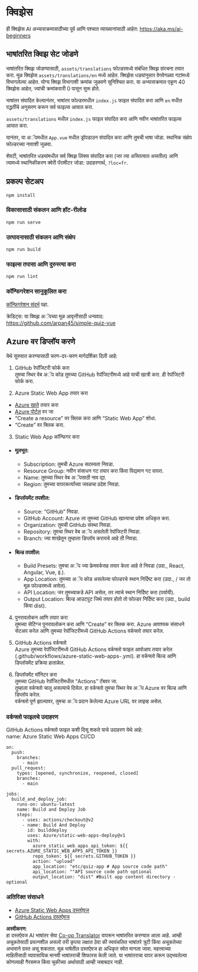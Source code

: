 <!--
CO_OP_TRANSLATOR_METADATA:
{
  "original_hash": "d699cf8509f74baa5b0b838de5cf0662",
  "translation_date": "2025-08-26T11:25:50+00:00",
  "source_file": "etc/quiz-app/README.md",
  "language_code": "mr"
}
-->
# क्विझेस

ही क्विझेस AI अभ्यासक्रमासाठीच्या पूर्व आणि पश्चात व्याख्यानांसाठी आहेत: https://aka.ms/ai-beginners

## भाषांतरित क्विझ सेट जोडणे

भाषांतरित क्विझ जोडण्यासाठी, `assets/translations` फोल्डरमध्ये संबंधित क्विझ संरचना तयार करा. मूळ क्विझेस `assets/translations/en` मध्ये आहेत. क्विझेस धड्यांनुसार वेगवेगळ्या गटांमध्ये विभागलेल्या आहेत. योग्य क्विझ विभागाशी क्रमांक जुळवणे सुनिश्चित करा. या अभ्यासक्रमात एकूण 40 क्विझेस आहेत, ज्यांची क्रमांकवारी 0 पासून सुरू होते.

भाषांतर संपादित केल्यानंतर, भाषांतर फोल्डरमधील `index.js` फाइल संपादित करा आणि `en` मधील पद्धतींचे अनुसरण करून सर्व फाइल्स आयात करा.

`assets/translations` मधील `index.js` फाइल संपादित करा आणि नवीन भाषांतरित फाइल्स आयात करा.

यानंतर, या अॅपमधील `App.vue` मधील ड्रॉपडाउन संपादित करा आणि तुमची भाषा जोडा. स्थानिक संक्षेप फोल्डरच्या नावाशी जुळवा.

शेवटी, भाषांतरित धड्यांमधील सर्व क्विझ लिंक्स संपादित करा (जर त्या अस्तित्वात असतील) आणि त्यामध्ये स्थानिकीकरण क्वेरी पॅरामीटर जोडा: उदाहरणार्थ, `?loc=fr`.

## प्रकल्प सेटअप

```
npm install
```

### विकासासाठी संकलन आणि हॉट-रीलोड

```
npm run serve
```

### उत्पादनासाठी संकलन आणि संक्षेप

```
npm run build
```

### फाइल्स तपासा आणि दुरुस्त्या करा

```
npm run lint
```

### कॉन्फिगरेशन सानुकूलित करा

[कॉन्फिगरेशन संदर्भ](https://cli.vuejs.org/config/) पहा.

क्रेडिट्स: या क्विझ अॅपच्या मूळ आवृत्तीसाठी धन्यवाद: https://github.com/arpan45/simple-quiz-vue

## Azure वर डिप्लॉय करणे

येथे सुरुवात करण्यासाठी चरण-दर-चरण मार्गदर्शिका दिली आहे:

1. GitHub रेपॉजिटरी फोर्क करा  
तुमचा स्थिर वेब अॅप कोड तुमच्या GitHub रेपॉजिटरीमध्ये आहे याची खात्री करा. ही रेपॉजिटरी फोर्क करा.

2. Azure Static Web App तयार करा  
- [Azure खाते](http://azure.microsoft.com) तयार करा  
- [Azure पोर्टल](https://portal.azure.com) वर जा  
- “Create a resource” वर क्लिक करा आणि “Static Web App” शोधा.  
- “Create” वर क्लिक करा.  

3. Static Web App कॉन्फिगर करा  
- #### मूलभूत:  
  - Subscription: तुमची Azure सदस्यता निवडा.  
  - Resource Group: नवीन संसाधन गट तयार करा किंवा विद्यमान गट वापरा.  
  - Name: तुमच्या स्थिर वेब अॅपसाठी नाव द्या.  
  - Region: तुमच्या वापरकर्त्यांच्या जवळचा प्रदेश निवडा.  

- #### डिप्लॉयमेंट तपशील:  
  - Source: “GitHub” निवडा.  
  - GitHub Account: Azure ला तुमच्या GitHub खात्याचा प्रवेश अधिकृत करा.  
  - Organization: तुमची GitHub संस्था निवडा.  
  - Repository: तुमचा स्थिर वेब अॅप असलेली रेपॉजिटरी निवडा.  
  - Branch: ज्या शाखेतून तुम्हाला डिप्लॉय करायचे आहे ती निवडा.  

- #### बिल्ड तपशील:  
  - Build Presets: तुमचा अॅप ज्या फ्रेमवर्कसह तयार केला आहे ते निवडा (उदा., React, Angular, Vue, इ.).  
  - App Location: तुमच्या अॅप कोड असलेल्या फोल्डरचे स्थान निर्दिष्ट करा (उदा., / जर तो मूळ फोल्डरमध्ये असेल).  
  - API Location: जर तुमच्याकडे API असेल, तर त्याचे स्थान निर्दिष्ट करा (पर्यायी).  
  - Output Location: बिल्ड आउटपुट जिथे तयार होतो तो फोल्डर निर्दिष्ट करा (उदा., build किंवा dist).  

4. पुनरावलोकन आणि तयार करा  
तुमच्या सेटिंग्ज पुनरावलोकन करा आणि “Create” वर क्लिक करा. Azure आवश्यक संसाधने सेटअप करेल आणि तुमच्या रेपॉजिटरीमध्ये GitHub Actions वर्कफ्लो तयार करेल.

5. GitHub Actions वर्कफ्लो  
Azure तुमच्या रेपॉजिटरीमध्ये GitHub Actions वर्कफ्लो फाइल आपोआप तयार करेल (.github/workflows/azure-static-web-apps-<name>.yml). हा वर्कफ्लो बिल्ड आणि डिप्लॉयमेंट प्रक्रिया हाताळेल.

6. डिप्लॉयमेंट मॉनिटर करा  
तुमच्या GitHub रेपॉजिटरीमधील “Actions” टॅबवर जा.  
तुम्हाला वर्कफ्लो चालू असल्याचे दिसेल. हा वर्कफ्लो तुमचा स्थिर वेब अॅप Azure वर बिल्ड आणि डिप्लॉय करेल.  
वर्कफ्लो पूर्ण झाल्यावर, तुमचा अॅप प्रदान केलेल्या Azure URL वर लाइव्ह असेल.

### वर्कफ्लो फाइलचे उदाहरण

GitHub Actions वर्कफ्लो फाइल कशी दिसू शकते याचे उदाहरण येथे आहे:  
name: Azure Static Web Apps CI/CD  
```
on:
  push:
    branches:
      - main
  pull_request:
    types: [opened, synchronize, reopened, closed]
    branches:
      - main

jobs:
  build_and_deploy_job:
    runs-on: ubuntu-latest
    name: Build and Deploy Job
    steps:
      - uses: actions/checkout@v2
      - name: Build And Deploy
        id: builddeploy
        uses: Azure/static-web-apps-deploy@v1
        with:
          azure_static_web_apps_api_token: ${{ secrets.AZURE_STATIC_WEB_APPS_API_TOKEN }}
          repo_token: ${{ secrets.GITHUB_TOKEN }}
          action: "upload"
          app_location: "etc/quiz-app # App source code path"
          api_location: ""API source code path optional
          output_location: "dist" #Built app content directory - optional
```

### अतिरिक्त संसाधने  
- [Azure Static Web Apps दस्तऐवज](https://learn.microsoft.com/azure/static-web-apps/getting-started)  
- [GitHub Actions दस्तऐवज](https://docs.github.com/actions/use-cases-and-examples/deploying/deploying-to-azure-static-web-app)  

**अस्वीकरण**:  
हा दस्तऐवज AI भाषांतर सेवा [Co-op Translator](https://github.com/Azure/co-op-translator) वापरून भाषांतरित करण्यात आला आहे. आम्ही अचूकतेसाठी प्रयत्नशील असलो तरी कृपया लक्षात ठेवा की स्वयंचलित भाषांतरे त्रुटी किंवा अचूकतेच्या अभावाने ग्रस्त असू शकतात. मूळ भाषेतील दस्तऐवज हा अधिकृत स्रोत मानला जावा. महत्त्वाच्या माहितीसाठी व्यावसायिक मानवी भाषांतराची शिफारस केली जाते. या भाषांतराचा वापर करून उद्भवलेल्या कोणत्याही गैरसमज किंवा चुकीच्या अर्थासाठी आम्ही जबाबदार नाही.